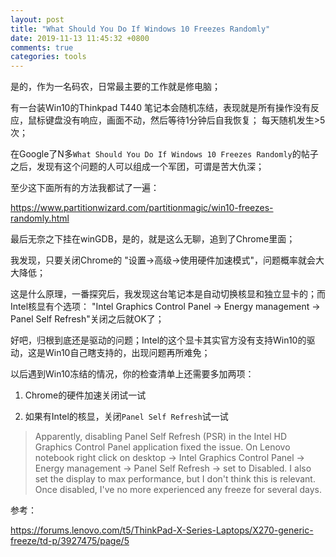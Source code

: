 ```yaml
---
layout: post
title: "What Should You Do If Windows 10 Freezes Randomly"
date: 2019-11-13 11:45:32 +0800
comments: true
categories: tools
---
```

是的，作为一名码农，日常最主要的工作就是修电脑；

有一台装Win10的Thinkpad T440 笔记本会随机冻结，表现就是所有操作没有反应，鼠标键盘没有响应，画面不动，然后等待1分钟后自我恢复； 每天随机发生>5次；

<!-- more -->

在Google了N多`What Should You Do If Windows 10 Freezes Randomly`的帖子之后，发现有这个问题的人可以组成一个军团，可谓是苦大仇深；

至少这下面所有的方法我都试了一遍：

https://www.partitionwizard.com/partitionmagic/win10-freezes-randomly.html

最后无奈之下挂在winGDB，是的，就是这么无聊，追到了Chrome里面；

我发现，只要关闭Chrome的 "设置->高级->使用硬件加速模式"，问题概率就会大大降低；

这是什么原理，一番探究后，我发现这台笔记本是自动切换核显和独立显卡的；而Intel核显有个选项： "Intel Graphics Control Panel -> Energy management -> Panel Self Refresh"关闭之后就OK了；

好吧，归根到底还是驱动的问题；Intel的这个显卡其实官方没有支持Win10的驱动，这是Win10自己瞎支持的，出现问题再所难免；

以后遇到Win10冻结的情况，你的检查清单上还需要多加两项：

1. Chrome的硬件加速关闭试一试

2. 如果有Intel的核显，关闭`Panel Self Refresh`试一试

>Apparently, disabling Panel Self Refresh (PSR) in the Intel HD Graphics Control Panel application fixed the issue.
>On Lenovo notebook right click on desktop -> Intel Graphics Control Panel -> Energy management -> Panel Self Refresh -> set to Disabled.
>I also set the display to max performance, but I don't think this is relevant.
>Once disabled, I've no more experienced any freeze for several days.

参考：

https://forums.lenovo.com/t5/ThinkPad-X-Series-Laptops/X270-generic-freeze/td-p/3927475/page/5

